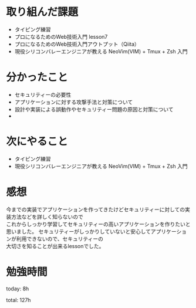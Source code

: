 #  取り組んだ課題
- タイピング練習
- プロになるためのWeb技術入門 lesson7
- プロになるためのWeb技術入門アウトプット（Qiita）
- 現役シリコンバレーエンジニアが教える NeoVim(VIM) + Tmux + Zsh 入門 

# 分かったこと
- セキュリティーの必要性
- アプリケーションに対する攻撃手法と対策について
- 設計や実装による誤動作やセキュリティー問題の原因と対策について
- 
# 次にやること
- タイピング練習
- 現役シリコンバレーエンジニアが教える NeoVim(VIM) + Tmux + Zsh 入門

# 感想
今までの実装でアプリケーションを作ってきたけどセキュリティーに対しての実装方法などを詳しく知らないので  
これからしっかり学習してセキュリティーの高いアプリケーションを作りたいと思いました。
セキュリティーがしっかりしていないと安心してアプリケーションが利用できないので、セキュリティーの  
大切さを知ることが出来るlessonでした。

# 勉強時間
today: 8h

total: 127h
